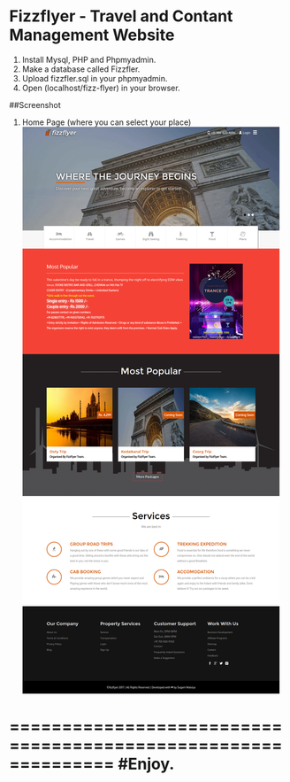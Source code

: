 # Fizzflyer - Travel and Contant Management Website

1. Install Mysql, PHP and Phpmyadmin.
2. Make a database called Fizzfler.
3. Upload fizzfler.sql in your phpmyadmin.
4. Open (localhost/fizz-flyer) in your browser.

##Screenshot

1. Home Page (where you can select your place)
![alt tag](https://github.com/Sugamm/fizz-flyer/blob/master/images/screenshot2.png)


==============================================================
#Enjoy.
==============================================================
